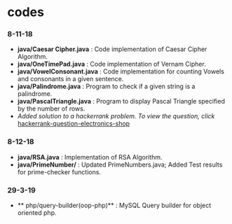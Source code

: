 # codes

### 8-11-18
* **java/Caesar Cipher.java** : Code implementation of Caesar Cipher Algorithm.
* **java/OneTimePad.java** : Code implementation of Vernam Cipher.
* **java/VowelConsonant.java** : Code implementation for counting Vowels and consonants in a given sentence.
* **java/Palindrome.java** : Program to check if a given string is a palindrome.
* **java/PascalTriangle.java** : Program to display Pascal Triangle specified by the number of rows.
* *Added solution to a hackerrank problem. To view the question, click* [hackerrank-question-electronics-shop](https://www.hackerrank.com/challenges/electronics-shop/problem)

### 8-12-18
* **java/RSA.java** : Implementation of RSA Algorithm.
* **java/PrimeNumber/** : Updated PrimeNumbers.java; Added Test results for prime-checker functions.

### 29-3-19
* ** php/query-builder(oop-php)** : MySQL Query builder for object oriented php. 